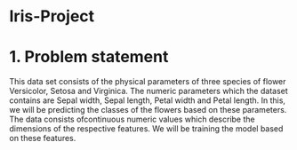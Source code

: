 # Iris-Project
# 1. Problem statement  
  This   data   set   consists   of   the   physical   parameters   of   three   species   of   flower Versicolor, Setosa and Virginica. The numeric parameters which the dataset contains are Sepal width, Sepal length, Petal width and Petal length. In this, we will be predicting the classes of the flowers based on these parameters. The data consists ofcontinuous numeric values which describe the dimensions of the respective features. We will be training the model based on these features.
  
